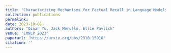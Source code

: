 ```yaml
---
title: "Characterizing Mechanisms for Factual Recall in Language Models"
collection: publications
permalink: 
date: 2023-10-01
authors: "Qinan Yu, Jack Merullo, Ellie Pavlick"
venue: 'EMNLP 2023'
paperurl: 'https://arxiv.org/abs/2310.15910'
citation: ''
---
```


